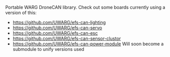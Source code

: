 Portable WARG DroneCAN library. 
Check out some boards currently using a version of this: 
- https://github.com/UWARG/efs-can-lighting
- https://github.com/UWARG/efs-can-servo
- https://github.com/UWARG/efs-can-esc
- https://github.com/UWARG/efs-can-sensor-clustor
- https://github.com/UWARG/efs-can-power-module
Will soon become a submodule to unify versions used
